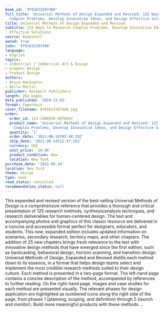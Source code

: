 ```yaml
---
book_id: '9781631597480'
full_title: 'Universal Methods of Design Expanded and Revised: 125 Ways to Research
  Complex Problems, Develop Innovative Ideas, and Design Effective Solutions'
title: Universal Methods of Design Expanded and Revised
subtitle: 125 Ways to Research Complex Problems, Develop Innovative Ideas, and Design
  Effective Solutions
source: Bookshelf
owned: true
isbn: '9781631597480'
language:
- English
topics:
- Industrial / Commercial Art & Design
- Graphic Design
- Product Design
authors:
- Bruce Hanington
- Bella Martin
publisher: Rockport Publishers
length: 264 pages
date_published: '2019-12-03'
format: Paperback
cover_filename: 9781631597480.jpg
order:
  order_id: 113-1886636-4070647
  product_name: 'Universal Methods of Design Expanded and Revised: 125 Ways to Research
    Complex Problems, Develop Innovative Ideas, and Design Effective Solutions'
  quantity: '1'
  order_date: '2021-06-24T03:48:19Z'
  ship_date: '2021-06-24T22:47:16Z'
  currency: USD
  unit_price: '24.46'
  product_condition: New
  location: New York
purchase_date: '2021-06-24'
location: New York
theme: design
type: book
read_status: consulted
recommendation_status: null
---
```

This expanded and revised version of the best-selling Universal Methods of Design is a comprehensive reference that provides a thorough and critical presentation of 125 research methods, synthesis/analysis techniques, and research deliverables for human-centered design.
The text and accompanying photos and graphics of this classic resource are delivered in a concise and accessible format perfect for designers, educators, and students. This new, expanded edition includes updated information on scenarios, secondary research, territory maps, and other chapters. The addition of 25 new chapters brings fresh relevance to the text with innovative design methods that have emerged since the first edition, such as backcasting, behavioral design, horizon scanning, and transition design.
​Universal Methods of Design, Expanded and Revised distills each method down to its essence, in a format that helps design teams select and implement the most credible research methods suited to their design culture. Each method is presented in a two-page format. The left-hand page contains a concise description of the method, accompanied by references to further reading. On the right-hand page, images and case studies for each method are presented visually. The relevant phases for design application are highlighted as numbered icons along the right side of the page, from phases 1 (planning, scoping, and definition) through 5 (launch and monitor).
Build more meaningful products with these methods ...
